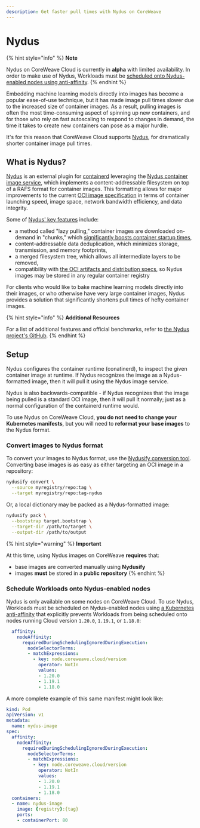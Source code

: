 ```yaml
---
description: Get faster pull times with Nydus on CoreWeave
---
```


# Nydus

{% hint style="info" %}
**Note**

Nydus on CoreWeave Cloud is currently in **alpha** with limited availability. In order to make use of Nydus, Workloads must be [scheduled onto Nydus-enabled nodes using anti-affinity](nydus.md#schedule-the-workloads).
{% endhint %}

Embedding machine learning models directly into images has become a popular ease-of-use technique, but it has made image pull times slower due to the increased size of container images. As a result, pulling images is often the most time-consuming aspect of spinning up new containers, and for those who rely on fast autoscaling to respond to changes in demand, the time it takes to create new containers can pose as a major hurdle.

It's for this reason that CoreWeave Cloud supports [Nydus](https://github.com/containerd/nydus-snapshotter), for dramatically shorter container image pull times.

## What is Nydus?

[Nydus](https://github.com/containerd/nydus-snapshotter) is an external plugin for [containerd](https://containerd.io/) leveraging the [Nydus container image service](https://github.com/dragonflyoss/image-service#nydus-dragonfly-container-image-service), which implements a content-addressable filesystem on top of a RAFS format for container images. This formatting allows for major improvements to the current [OCI image specification](https://github.com/opencontainers/image-spec/blob/main/spec.md#open-container-initiative) in terms of container launching speed, image space, network bandwidth efficiency, and data integrity.

Some of [Nydus' key features](https://github.com/dragonflyoss/image-service#nydus-dragonfly-container-image-service) include:

* a method called "lazy pulling," container images are downloaded on-demand in "chunks," which [significantly boosts container startup times](https://github.com/dragonflyoss/image-service/blob/master/misc/perf.jpg),
* content-addressable data deduplication, which minimizes storage, transmission, and memory footprints,
* a merged filesystem tree, which allows all intermediate layers to be removed,
* compatibility with [the OCI artifacts and distribution specs](https://github.com/opencontainers/artifacts#project-introduction-and-scope), so Nydus images may be stored in any regular container registry

For clients who would like to bake machine learning models directly into their images, or who otherwise have very large container images, Nydus provides a solution that significantly shortens pull times of hefty container images.

{% hint style="info" %}
**Additional Resources**

For a list of additional features and official benchmarks, refer to [the Nydus project's GitHub](https://github.com/dragonflyoss/image-service#introduction).
{% endhint %}

## Setup

Nydus configures the container runtime (conatinerd), to inspect the given container image at runtime. If Nydus recognizes the image as a Nydus-formatted image, then it will pull it using the Nydus image service.

Nydus is also backwards-compatible - if Nydus recognizes that the image being pulled is a standard OCI image, then it will pull it normally; just as a normal configuration of the containerd runtime would.

To use Nydus on CoreWeave Cloud, **you do not need to change your Kubernetes manifests**, but you will need to **reformat your base images** to the Nydus format.

### Convert images to Nydus format

To convert your images to Nydus format, use the [Nydusify conversion tool](https://github.com/dragonflyoss/image-service/blob/master/docs/nydusify.md#nydusify). Converting base images is as easy as either targeting an OCI image in a repository:

```bash
nydusify convert \
  --source myregistry/repo:tag \
  --target myregistry/repo:tag-nydus
```

Or, a local dictionary may be packed as a Nydus-formatted image:

```bash
nydusify pack \
  --bootstrap target.bootstrap \
  --target-dir /path/to/target \
  --output-dir /path/to/output
```

{% hint style="warning" %}
**Important**

At this time, using Nydus images on CoreWeave **requires** that:

* base images are converted manually using **Nydusify**
* images **must** be stored in a **public repository**
{% endhint %}

### Schedule Workloads onto Nydus-enabled nodes

Nydus is only available on some nodes on CoreWeave Cloud. To use Nydus, Workloads must be scheduled on Nydus-enabled nodes using [a Kubernetes anti-affinity](https://kubernetes.io/docs/concepts/scheduling-eviction/assign-pod-node/#affinity-and-anti-affinity) that explicitly prevents Workloads from being scheduled onto nodes running Cloud version `1.20.0`, `1.19.1`, or `1.18.0`:

```yaml
  affinity:
    nodeAffinity:
      requiredDuringSchedulingIgnoredDuringExecution:
        nodeSelectorTerms:
        - matchExpressions:
          - key: node.coreweave.cloud/version
            operator: NotIn
            values:
            - 1.20.0
            - 1.19.1
            - 1.18.0
```

A more complete example of this same manifest might look like:

```yaml
kind: Pod
apiVersion: v1
metadata:
  name: nydus-image
spec:
  affinity:
    nodeAffinity:
      requiredDuringSchedulingIgnoredDuringExecution:
        nodeSelectorTerms:
        - matchExpressions:
          - key: node.coreweave.cloud/version
            operator: NotIn
            values:
            - 1.20.0
            - 1.19.1
            - 1.18.0   
  containers:
  - name: nydus-image
    image: {registry}:{tag}
    ports:
    - containerPort: 80
```
